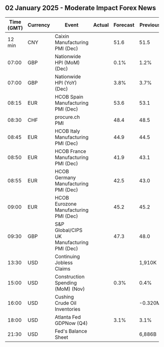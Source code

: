 ## 02 January 2025 - Moderate Impact Forex News

| Time (GMT) | Currency | Event | Actual | Forecast | Previous |
|------|----------|-------|--------|----------|----------|
| 12 min | CNY | Caixin Manufacturing PMI (Dec) |  | 51.6 | 51.5 |
| 07:00 | GBP | Nationwide HPI (MoM) (Dec) |  | 0.1% | 1.2% |
| 07:00 | GBP | Nationwide HPI (YoY) (Dec) |  | 3.8% | 3.7% |
| 08:15 | EUR | HCOB Spain Manufacturing PMI (Dec) |  | 53.6 | 53.1 |
| 08:30 | CHF | procure.ch PMI |  | 48.4 | 48.5 |
| 08:45 | EUR | HCOB Italy Manufacturing PMI (Dec) |  | 44.9 | 44.5 |
| 08:50 | EUR | HCOB France Manufacturing PMI (Dec) |  | 41.9 | 43.1 |
| 08:55 | EUR | HCOB Germany Manufacturing PMI (Dec) |  | 42.5 | 43.0 |
| 09:00 | EUR | HCOB Eurozone Manufacturing PMI (Dec) |  | 45.2 | 45.2 |
| 09:30 | GBP | S&P Global/CIPS UK Manufacturing PMI (Dec) |  | 47.3 | 48.0 |
| 13:30 | USD | Continuing Jobless Claims |  |  | 1,910K |
| 15:00 | USD | Construction Spending (MoM) (Nov) |  | 0.3% | 0.4% |
| 16:00 | USD | Cushing Crude Oil Inventories |  |  | -0.320M |
| 18:00 | USD | Atlanta Fed GDPNow (Q4) |  | 3.1% | 3.1% |
| 21:30 | USD | Fed's Balance Sheet |  |  | 6,886B |
